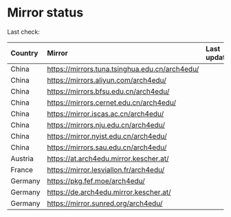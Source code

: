 <script src="./time.js"></script>
# Mirror status
Last check: <script type="text/javascript">localize(1731367203.1213496);</script>

|Country|Mirror|Last update|
|:------|:-----|:----------|
|China|https://mirrors.tuna.tsinghua.edu.cn/arch4edu/|<script type="text/javascript">localize(1731350399);</script>|
|China|https://mirrors.aliyun.com/arch4edu/|<script type="text/javascript">localize(1731310559);</script>|
|China|https://mirrors.bfsu.edu.cn/arch4edu/|<script type="text/javascript">localize(1731310559);</script>|
|China|https://mirrors.cernet.edu.cn/arch4edu/|<script type="text/javascript">localize(1731350399);</script>|
|China|https://mirror.iscas.ac.cn/arch4edu/|<script type="text/javascript">localize(1731310559);</script>|
|China|https://mirrors.nju.edu.cn/arch4edu/|<script type="text/javascript">localize(1731310559);</script>|
|China|https://mirror.nyist.edu.cn/arch4edu/|<script type="text/javascript">localize(1731310559);</script>|
|China|https://mirrors.sau.edu.cn/arch4edu/|<script type="text/javascript">localize(1729319991);</script>|
|Austria|https://at.arch4edu.mirror.kescher.at/|<script type="text/javascript">localize(1731350399);</script>|
|France|https://mirror.lesviallon.fr/arch4edu/|<script type="text/javascript">localize(1731310559);</script>|
|Germany|https://pkg.fef.moe/arch4edu/|<script type="text/javascript">localize(1731350399);</script>|
|Germany|https://de.arch4edu.mirror.kescher.at/|<script type="text/javascript">localize(1731350399);</script>|
|Germany|https://mirror.sunred.org/arch4edu/|<script type="text/javascript">localize(1731350399);</script>|

<script src="./tablefilter/tablefilter.js"></script>
<script src="./table.js"></script>